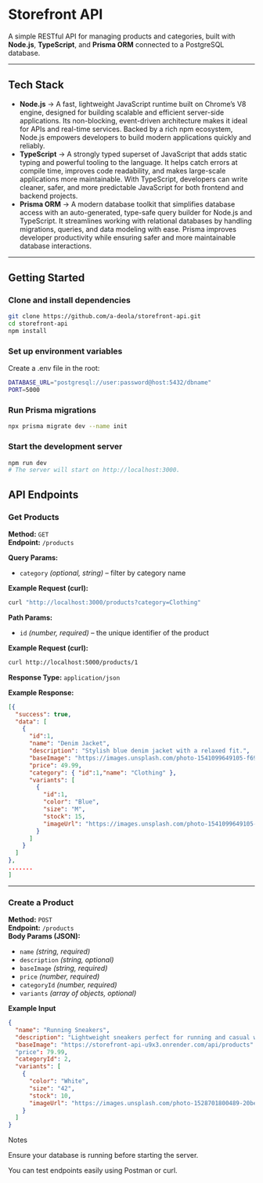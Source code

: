 # Storefront API

A simple RESTful API for managing products and categories, built with **Node.js**, **TypeScript**, and **Prisma ORM** connected to a PostgreSQL database.  

---

## Tech Stack

- **Node.js** →  A fast, lightweight JavaScript runtime built on Chrome’s V8 engine, designed for building scalable and efficient server-side applications. Its non-blocking, event-driven architecture makes it ideal for APIs and real-time services. Backed by a rich npm ecosystem, Node.js empowers developers to build modern applications quickly and reliably. 
- **TypeScript** → A strongly typed superset of JavaScript that adds static typing and powerful tooling to the language. It helps catch errors at compile time, improves code readability, and makes large-scale applications more maintainable. With TypeScript, developers can write cleaner, safer, and more predictable JavaScript for both frontend and backend projects.
- **Prisma ORM** → A modern database toolkit that simplifies database access with an auto-generated, type-safe query builder for Node.js and TypeScript. It streamlines working with relational databases by handling migrations, queries, and data modeling with ease. Prisma improves developer productivity while ensuring safer and more maintainable database interactions.

---

## Getting Started  

### Clone and install dependencies
```bash
git clone https://github.com/a-deola/storefront-api.git
cd storefront-api
npm install
```


### Set up environment variables

Create a .env file in the root:
```bash
DATABASE_URL="postgresql://user:password@host:5432/dbname"
PORT=5000
```

### Run Prisma migrations
```bash
npx prisma migrate dev --name init
```

### Start the development server
```bash
npm run dev
# The server will start on http://localhost:3000.
```

## API Endpoints

###  Get Products  

**Method:** `GET`  
**Endpoint:** `/products`  

**Query Params:**  
- `category` *(optional, string)* – filter by category name  

**Example Request (curl):**  
```bash
curl "http://localhost:3000/products?category=Clothing"
```

**Path Params:**  
- `id` *(number, required)* – the unique identifier of the product  

**Example Request (curl):**  
```bash
curl http://localhost:5000/products/1
```

**Response Type:** `application/json`

**Example Response:**  
```json
[{
  "success": true,
  "data": [
    {
      "id":1,
      "name": "Denim Jacket",
      "description": "Stylish blue denim jacket with a relaxed fit.",
      "baseImage": "https://images.unsplash.com/photo-1541099649105-f69ad21f3246",
      "price": 49.99,
      "category": { "id":1,"name": "Clothing" },
      "variants": [
        {
          "id":1,
          "color": "Blue",
          "size": "M",
          "stock": 15,
          "imageUrl": "https://images.unsplash.com/photo-1541099649105-f69ad21f3246"
        }
      ]
    }
  ]
}, 
.......
]
```  

---

### Create a Product  

**Method:** `POST`  
**Endpoint:** `/products`  
**Body Params (JSON):**  
- `name` *(string, required)*  
- `description` *(string, optional)*  
-  `baseImage` *(string, required)*
- `price` *(number, required)*  
- `categoryId` *(number, required)*  
- `variants` *(array of objects, optional)*  

**Example Input**
```json
{
  "name": "Running Sneakers",
  "description": "Lightweight sneakers perfect for running and casual wear.",
  "baseImage": "https://storefront-api-u9x3.onrender.com/api/products"
  "price": 79.99,
  "categoryId": 2,
  "variants": [
    {
      "color": "White",
      "size": "42",
      "stock": 10,
      "imageUrl": "https://images.unsplash.com/photo-1528701800489-20be9c6e93b6"
    }
  ]
}
```


Notes

Ensure your database is running before starting the server.

You can test endpoints easily using Postman or curl.